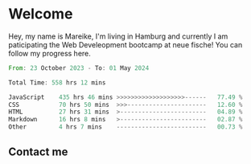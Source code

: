 # Welcome

Hey, my name is Mareike, I'm living in Hamburg and currently I am paticipating the Web Develeopment bootcamp at neue fische!
You can follow my progress here.

<!--START_SECTION:waka-->

```rust
From: 23 October 2023 - To: 01 May 2024

Total Time: 558 hrs 12 mins

JavaScript    435 hrs 46 mins >>>>>>>>>>>>>>>>>>>------   77.49 %
CSS           70 hrs 50 mins  >>>----------------------   12.60 %
HTML          27 hrs 31 mins  >------------------------   04.89 %
Markdown      16 hrs 8 mins   >------------------------   02.87 %
Other         4 hrs 7 mins    -------------------------   00.73 %
```

<!--END_SECTION:waka-->

## Contact me



